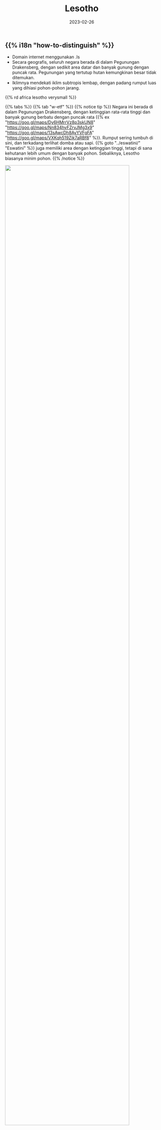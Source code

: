 ﻿---
title: "Lesotho"
date: 2023-02-26
lastmod: 2023-04-21
weight: 2
draft: false
keywords: [""]
sections: [""]
bg: "bg/city.jpg"
flag: "LS.svg"
plonkit: true
no_detaile_info: true
jetro_detail: false
sc_title: "Wilayah yang Sering Tertukar"
sc: [
    ["../eswatini/", "Eswatini"],
    ["../south-africa/", "Afrika Selatan"],
    ]
---

<div class="main-desciption country-description">
    <h2 class="section-title">{{% i18n "how-to-distinguish" %}}</h2>
    <ul class="rule-list">
        <li>Domain internet menggunakan <span class="quiz">.ls</span></li>
        <li>Secara geografis, seluruh negara berada di dalam <span class="quiz">Pegunungan Drakensberg, dengan sedikit area datar dan banyak gunung dengan puncak rata</span>. Pegunungan yang tertutup hutan kemungkinan besar tidak ditemukan.</li>
        <li>Iklimnya mendekati iklim subtropis lembap, dengan padang rumput luas yang dihiasi pohon-pohon jarang.</li>
    </ul>
    {{% rd africa lesotho verysmall %}}
</div>

{{% tabs %}}
{{% tab "w-etf" %}}
{{% notice tip %}}
Negara ini berada di dalam Pegunungan Drakensberg, dengan ketinggian rata-rata tinggi dan banyak gunung <span class="quiz">berbatu dengan puncak rata</span> {{% ex "https://goo.gl/maps/Dy6HMrrVz8p3skUN8" "https://goo.gl/maps/Nn834hvFZrvJMg3x9" "https://goo.gl/maps/13sAwcDh8AyYVFgFA" "https://goo.gl/maps/VXKqh519Zik7aRBf8" %}}. Rumput sering tumbuh di sini, dan terkadang terlihat domba atau sapi. {{% goto "../eswatini/" "Eswatini" %}} juga memiliki area dengan ketinggian tinggi, tetapi di sana kehutanan lebih umum dengan banyak pohon. Sebaliknya, Lesotho biasanya minim pohon.
{{% /notice %}}

<div class="googlemap-if unclickable">
<img src="/rule/africa/lesotho/mountain.jpg" width="90%" />
</div>

{{% notice tip %}}
Rumah tradisional dengan bentuk khas sering ditemukan {{% ex "https://maps.app.goo.gl/Ruq3M3wfxq41DrWR6" "https://goo.gl/maps/fZ2qjZE3XFLgzWMU9" "https://goo.gl/maps/yUS7WW1HVZw2oXZt7" "https://goo.gl/maps/tDCmbjUDhswFRxRU9" "https://goo.gl/maps/VSGPGCGZuxr5ChcN7" %}} {{% ref "https://tabippo.net/lesotho/" "Lesotho - TABIPPO" %}}.
{{% /notice %}}

<div class="googlemap-if">
<a data-flickr-embed="true" href="https://www.flickr.com/photos/karmor/8461337788/" title="Lesotho Day 3-4 095"><img src="https://live.staticflickr.com/8231/8461337788_5d8c5f7817.jpg" width="600" alt="Lesotho Day 3-4 095"/></a><script async src="//embedr.flickr.com/assets/client-code.js" charset="utf-8"></script>
</div>

{{% notice tip %}}
Dibandingkan dengan {{% goto "../eswatini/" "Eswatini" %}}, rumput di Lesotho biasanya lebih pendek {{% ex "https://maps.app.goo.gl/L4nhc3iedGdcHrDM7" "https://maps.app.goo.gl/NyFQ5tdDbLYqRDe5A" "https://maps.app.goo.gl/Zrm9VHfdknDP4twk9" %}}.
{{% /notice %}}

<div class="googlemap-if">
<img src="/rule/africa/lesotho/lesotho_mountains_scenic_green.jpg" width="90%">
</div>

{{% /tab %}}
{{% tab "w-road" %}}
<div class="googlemap-if">
<iframe src="https://www.google.com/maps/embed?pb=!4v1679071286013!6m8!1m7!1svOlntoCNjqKh75WbhcWaTw!2m2!1d-29.31540480409747!2d27.48959154561095!3f96.10363228499693!4f-29.491597698979618!5f2.8252987156531377" width="295" height="295" style="border:0;" allowfullscreen="" loading="lazy" referrerpolicy="no-referrer-when-downgrade"></iframe>
<iframe src="https://www.google.com/maps/embed?pb=!4v1679071388618!6m8!1m7!1sSUXT5SjPaXUN3cbVshi8Yg!2m2!1d-29.31553200346037!2d27.49091116678589!3f91.92507026601447!4f0.1550730138376082!5f3.325193203789971" width="295" height="295" style="border:0;" allowfullscreen="" loading="lazy" referrerpolicy="no-referrer-when-downgrade"></iframe>
</div>
{{% /tab %}}
{{% /tabs %}}
